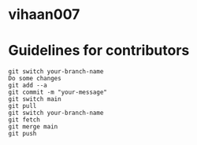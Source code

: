 # vihaan007

# Guidelines for contributors

```
git switch your-branch-name
Do some changes
git add --a
git commit -m "your-message"
git switch main
git pull
git switch your-branch-name
git fetch
git merge main
git push
```


